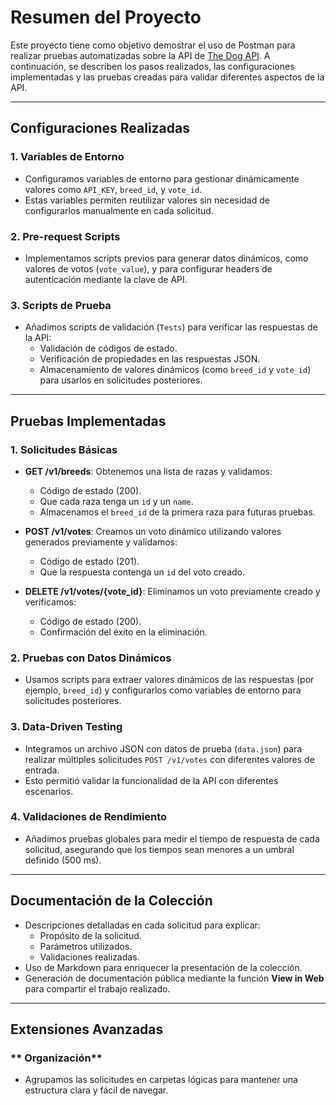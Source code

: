 # **Resumen del Proyecto**

Este proyecto tiene como objetivo demostrar el uso de Postman para realizar pruebas automatizadas sobre la API de [The Dog API](https://thedogapi.com/). A continuación, se describen los pasos realizados, las configuraciones implementadas y las pruebas creadas para validar diferentes aspectos de la API.

---

## **Configuraciones Realizadas**

### **1. Variables de Entorno**
- Configuramos variables de entorno para gestionar dinámicamente valores como `API_KEY`, `breed_id`, y `vote_id`.
- Estas variables permiten reutilizar valores sin necesidad de configurarlos manualmente en cada solicitud.

### **2. Pre-request Scripts**
- Implementamos scripts previos para generar datos dinámicos, como valores de votos (`vote_value`), y para configurar headers de autenticación mediante la clave de API.

### **3. Scripts de Prueba**
- Añadimos scripts de validación (`Tests`) para verificar las respuestas de la API:
  - Validación de códigos de estado.
  - Verificación de propiedades en las respuestas JSON.
  - Almacenamiento de valores dinámicos (como `breed_id` y `vote_id`) para usarlos en solicitudes posteriores.

---

## **Pruebas Implementadas**

### **1. Solicitudes Básicas**
- **GET /v1/breeds**: Obtenemos una lista de razas y validamos:
  - Código de estado (200).
  - Que cada raza tenga un `id` y un `name`.
  - Almacenamos el `breed_id` de la primera raza para futuras pruebas.

- **POST /v1/votes**: Creamos un voto dinámico utilizando valores generados previamente y validamos:
  - Código de estado (201).
  - Que la respuesta contenga un `id` del voto creado.

- **DELETE /v1/votes/{vote_id}**: Eliminamos un voto previamente creado y verificamos:
  - Código de estado (200).
  - Confirmación del éxito en la eliminación.

### **2. Pruebas con Datos Dinámicos**
- Usamos scripts para extraer valores dinámicos de las respuestas (por ejemplo, `breed_id`) y configurarlos como variables de entorno para solicitudes posteriores.

### **3. Data-Driven Testing**
- Integramos un archivo JSON con datos de prueba (`data.json`) para realizar múltiples solicitudes `POST /v1/votes` con diferentes valores de entrada.
- Esto permitió validar la funcionalidad de la API con diferentes escenarios.

### **4. Validaciones de Rendimiento**
- Añadimos pruebas globales para medir el tiempo de respuesta de cada solicitud, asegurando que los tiempos sean menores a un umbral definido (500 ms).

---

## **Documentación de la Colección**
- Descripciones detalladas en cada solicitud para explicar:
  - Propósito de la solicitud.
  - Parámetros utilizados.
  - Validaciones realizadas.
- Uso de Markdown para enriquecer la presentación de la colección.
- Generación de documentación pública mediante la función **View in Web** para compartir el trabajo realizado.

---

## **Extensiones Avanzadas**

### ** Organización**
- Agrupamos las solicitudes en carpetas lógicas para mantener una estructura clara y fácil de navegar.

